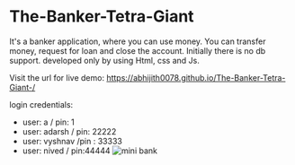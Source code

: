 # The-Banker-Tetra-Giant
It's a banker application, where you can use money. You can transfer money, request for loan and close the account. Initially there is no db support. developed only by using Html, css and Js.

Visit the url for live demo: https://abhijith0078.github.io/The-Banker-Tetra-Giant-/

login credentials:
 - user: a / pin: 1
 - user: adarsh / pin: 22222
 - user: vyshnav /pin : 33333
 - user: nived / pin:44444
 ![mini bank](https://github.com/abhijith0078/The-Banker-Tetra-Giant-/assets/56915507/d55bc9bd-338e-4471-952d-5f4edea551eb)
